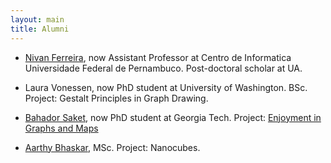 ```yaml
---
layout: main
title: Alumni
---
```


* [Nivan Ferreira](http://www.cin.ufpe.br/~nivan/), now Assistant Professor at Centro de Informatica
  Universidade Federal de Pernambuco. Post-doctoral scholar at UA.

* Laura Vonessen, now PhD student at University of Washington. BSc. Project:
  Gestalt Principles in Graph Drawing.

* [Bahador Saket](http://bahadorsaket.com/), now PhD student at
  Georgia Tech. Project: [Enjoyment in Graphs and Maps](/publications.html)

* [Aarthy Bhaskar](http://aarthysb.com), MSc. Project: Nanocubes.
